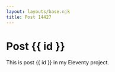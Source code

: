 ```yaml
---
layout: layouts/base.njk
title: Post 14427
---
```


# Post {{ id }}

This is post {{ id }} in my Eleventy project.
